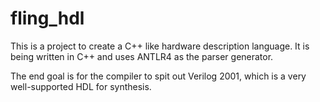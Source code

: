 # fling_hdl
This is a project to create a C++ like hardware description language.  It
is being written in C++ and uses ANTLR4 as the parser generator.

The end goal is for the compiler to spit out Verilog 2001, which is a very
well-supported HDL for synthesis.
